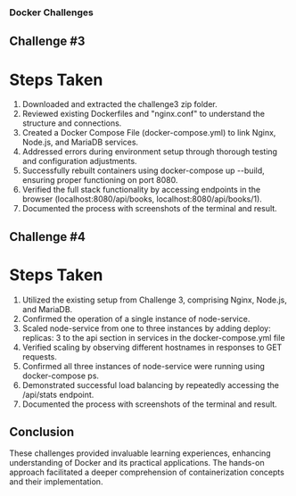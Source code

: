 ### Docker Challenges

## Challenge #3

# Steps Taken
1. Downloaded and extracted the challenge3 zip folder.
2. Reviewed existing Dockerfiles and "nginx.conf" to understand the structure and connections.
3. Created a Docker Compose File (docker-compose.yml) to link Nginx, Node.js, and MariaDB services.
4. Addressed errors during environment setup through thorough testing and configuration adjustments.
5. Successfully rebuilt containers using docker-compose up --build, ensuring proper functioning on port 8080.
6. Verified the full stack functionality by accessing endpoints in the browser (localhost:8080/api/books, localhost:8080/api/books/1).
7. Documented the process with screenshots of the terminal and result.

## Challenge #4

# Steps Taken
1. Utilized the existing setup from Challenge 3, comprising Nginx, Node.js, and MariaDB.
2. Confirmed the operation of a single instance of node-service.
3. Scaled node-service from one to three instances by adding deploy: replicas: 3 to the api section in services in the docker-compose.yml file
4. Verified scaling by observing different hostnames in responses to GET requests.
5. Confirmed all three instances of node-service were running using docker-compose ps.
6. Demonstrated successful load balancing by repeatedly accessing the /api/stats endpoint.
7. Documented the process with screenshots of the terminal and result.

## Conclusion
These challenges provided invaluable learning experiences, enhancing understanding of Docker and its practical applications. The hands-on approach facilitated a deeper comprehension of containerization concepts and their implementation.
